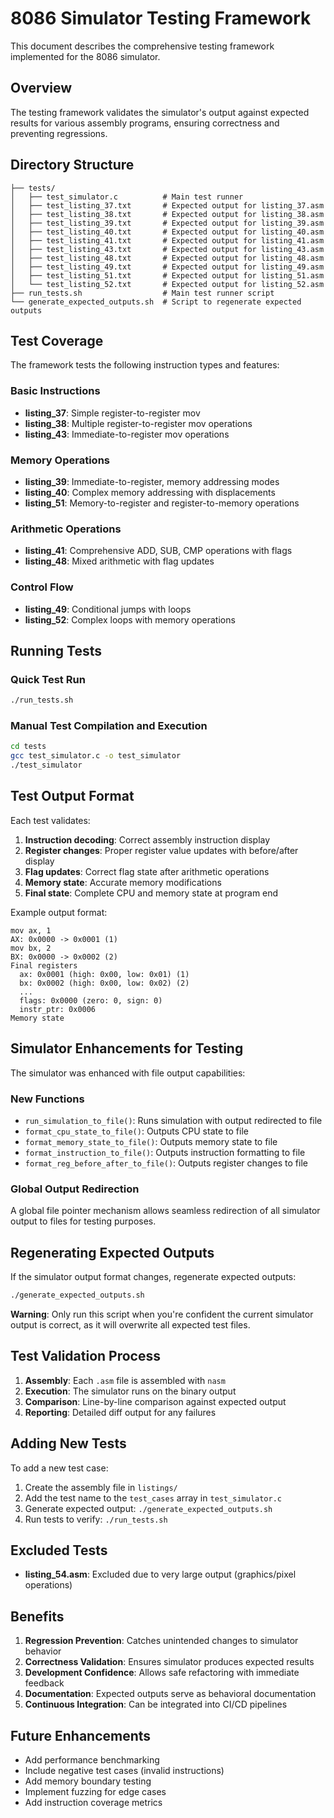 # 8086 Simulator Testing Framework

This document describes the comprehensive testing framework implemented for the 8086 simulator.

## Overview

The testing framework validates the simulator's output against expected results for various assembly programs, ensuring correctness and preventing regressions.

## Directory Structure

```
├── tests/
│   ├── test_simulator.c          # Main test runner
│   ├── test_listing_37.txt       # Expected output for listing_37.asm
│   ├── test_listing_38.txt       # Expected output for listing_38.asm
│   ├── test_listing_39.txt       # Expected output for listing_39.asm
│   ├── test_listing_40.txt       # Expected output for listing_40.asm
│   ├── test_listing_41.txt       # Expected output for listing_41.asm
│   ├── test_listing_43.txt       # Expected output for listing_43.asm
│   ├── test_listing_48.txt       # Expected output for listing_48.asm
│   ├── test_listing_49.txt       # Expected output for listing_49.asm
│   ├── test_listing_51.txt       # Expected output for listing_51.asm
│   └── test_listing_52.txt       # Expected output for listing_52.asm
├── run_tests.sh                  # Main test runner script
└── generate_expected_outputs.sh  # Script to regenerate expected outputs
```

## Test Coverage

The framework tests the following instruction types and features:

### Basic Instructions
- **listing_37**: Simple register-to-register mov
- **listing_38**: Multiple register-to-register mov operations
- **listing_43**: Immediate-to-register mov operations

### Memory Operations
- **listing_39**: Immediate-to-register, memory addressing modes
- **listing_40**: Complex memory addressing with displacements
- **listing_51**: Memory-to-register and register-to-memory operations

### Arithmetic Operations
- **listing_41**: Comprehensive ADD, SUB, CMP operations with flags
- **listing_48**: Mixed arithmetic with flag updates

### Control Flow
- **listing_49**: Conditional jumps with loops
- **listing_52**: Complex loops with memory operations

## Running Tests

### Quick Test Run
```bash
./run_tests.sh
```

### Manual Test Compilation and Execution
```bash
cd tests
gcc test_simulator.c -o test_simulator
./test_simulator
```

## Test Output Format

Each test validates:
1. **Instruction decoding**: Correct assembly instruction display
2. **Register changes**: Proper register value updates with before/after display
3. **Flag updates**: Correct flag state after arithmetic operations
4. **Memory state**: Accurate memory modifications
5. **Final state**: Complete CPU and memory state at program end

Example output format:
```
mov ax, 1
AX: 0x0000 -> 0x0001 (1)
mov bx, 2
BX: 0x0000 -> 0x0002 (2)
Final registers
  ax: 0x0001 (high: 0x00, low: 0x01) (1)
  bx: 0x0002 (high: 0x00, low: 0x02) (2)
  ...
  flags: 0x0000 (zero: 0, sign: 0)
  instr_ptr: 0x0006
Memory state
```

## Simulator Enhancements for Testing

The simulator was enhanced with file output capabilities:

### New Functions
- `run_simulation_to_file()`: Runs simulation with output redirected to file
- `format_cpu_state_to_file()`: Outputs CPU state to file
- `format_memory_state_to_file()`: Outputs memory state to file
- `format_instruction_to_file()`: Outputs instruction formatting to file
- `format_reg_before_after_to_file()`: Outputs register changes to file

### Global Output Redirection
A global file pointer mechanism allows seamless redirection of all simulator output to files for testing purposes.

## Regenerating Expected Outputs

If the simulator output format changes, regenerate expected outputs:

```bash
./generate_expected_outputs.sh
```

**Warning**: Only run this script when you're confident the current simulator output is correct, as it will overwrite all expected test files.

## Test Validation Process

1. **Assembly**: Each `.asm` file is assembled with `nasm`
2. **Execution**: The simulator runs on the binary output
3. **Comparison**: Line-by-line comparison against expected output
4. **Reporting**: Detailed diff output for any failures

## Adding New Tests

To add a new test case:

1. Create the assembly file in `listings/`
2. Add the test name to the `test_cases` array in `test_simulator.c`
3. Generate expected output: `./generate_expected_outputs.sh`
4. Run tests to verify: `./run_tests.sh`

## Excluded Tests

- **listing_54.asm**: Excluded due to very large output (graphics/pixel operations)

## Benefits

1. **Regression Prevention**: Catches unintended changes to simulator behavior
2. **Correctness Validation**: Ensures simulator produces expected results
3. **Development Confidence**: Allows safe refactoring with immediate feedback
4. **Documentation**: Expected outputs serve as behavioral documentation
5. **Continuous Integration**: Can be integrated into CI/CD pipelines

## Future Enhancements

- Add performance benchmarking
- Include negative test cases (invalid instructions)
- Add memory boundary testing
- Implement fuzzing for edge cases
- Add instruction coverage metrics
